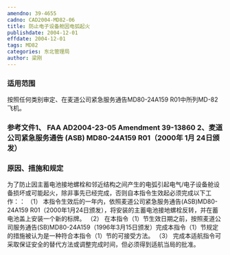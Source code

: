 ```yaml
---
amendno: 39-4655
cadno: CAD2004-MD82-06
title: 防止电子设备舱因电弧起火
publishdate: 2004-12-01
effdate: 2004-12-01
tags: MD82
categories: 东北管理局
author: 梁刚
---
```


### 适用范围 
按照任何类别审定、在麦道公司紧急服务通告MD80-24A159 R01中所列MD-82飞机。

### 参考文件1、 FAA AD2004-23-05 Amendment 39-13860 2、麦道公司紧急服务通告 (ASB) MD80-24A159 R01（2000年 1月 24日颁发）

### 原因、措施和规定 
为了防止因主蓄电池接地螺栓和邻近结构之间产生的电弧引起电气/电子设备舱设备损坏或可能起火，除非事先已经完成，否则自本指令生效起必须完成以下工作：： 
（1）
本指令生效后的一年内，依照麦道公司紧急服务通告(ASB)MD80-24A159 R01（2000年1月24日颁发），将安装的主蓄电池接地螺栓反转，并在蓄电池盖上安装一个新的标牌。 
（2）
在本指令（1）节生效日期之前，按照麦道公司服务通告(SB)MD80-24A159（1996年3月15日颁发）完成本指令（1）节规定的措施被认为是一种符合本指令（1）节的可接受方法。 
（3）
完成本适航指令可采取保证安全的替代方法或调整完成时间，但必须得到适航当局的批准。 

     
